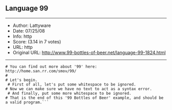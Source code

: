
## Language 99 ##
---
- Author: Lattyware
- Date: 07/25/08
- Info: http
- Score:  (3.14 in 7 votes)
- URL: http
- Original URL: http://www.99-bottles-of-beer.net/language-99-1824.html
---

```# This is a '99 Bottles of Beer' program written in the language '99'
# You can find out more about '99' here: http://home.san.rr.com/smov/99/
#
# Let's begin.
 # First of all, let's put some whitespace to be ignored.
# Now we can make sure we have no text to act as a syntax error.
 # And finally, put some more whitespace to be ignored.
# That is the end of this '99 Bottles of Beer' example, and should be a valid program.```